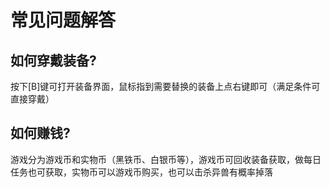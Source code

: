 # 常见问题解答

## 如何穿戴装备?

  按下\[B\]键可打开装备界面，鼠标指到需要替换的装备上点右键即可（满足条件可直接穿戴）

## 如何赚钱?

  游戏分为游戏币和实物币（黑铁币、白银币等），游戏币可回收装备获取，做每日任务也可获取，实物币可以游戏币购买，也可以击杀异兽有概率掉落



